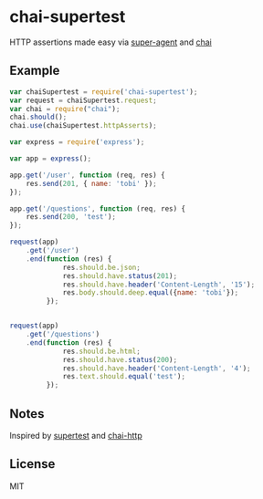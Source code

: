 # chai-supertest

  HTTP assertions made easy via [super-agent](http://github.com/visionmedia/superagent) and
  [chai](https://github.com/chaijs/chai)



## Example



```js
var chaiSupertest = require('chai-supertest');
var request = chaiSupertest.request;
var chai = require("chai");
chai.should();
chai.use(chaiSupertest.httpAsserts);

var express = require('express');

var app = express();

app.get('/user', function (req, res) {
    res.send(201, { name: 'tobi' });
});

app.get('/questions', function (req, res) {
    res.send(200, 'test');
});

request(app)
    .get('/user')
    .end(function (res) {
             res.should.be.json;
             res.should.have.status(201);
             res.should.have.header('Content-Length', '15');
             res.body.should.deep.equal({name: 'tobi'});
         });


request(app)
    .get('/questions')
    .end(function (res) {
             res.should.be.html;
             res.should.have.status(200);
             res.should.have.header('Content-Length', '4');
             res.text.should.equal('test');
         });
```

## Notes

  Inspired by [supertest](https://github.com/visionmedia/supertest) and
  [chai-http](https://github.com/chaijs/chai-http)

## License

  MIT